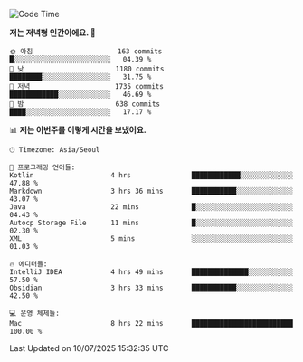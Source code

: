   <!--START_SECTION:waka-->
![Code Time](http://img.shields.io/badge/Code%20Time-658%20hrs%2059%20mins-blue)

**저는 저녁형 인간이에요. 🦉** 

```text
🌞 아침                     163 commits         █░░░░░░░░░░░░░░░░░░░░░░░░   04.39 % 
🌆 낮　                     1180 commits        ████████░░░░░░░░░░░░░░░░░   31.75 % 
🌃 저녁                     1735 commits        ████████████░░░░░░░░░░░░░   46.69 % 
🌙 밤　                     638 commits         ████░░░░░░░░░░░░░░░░░░░░░   17.17 % 
```


📊 **저는 이번주를 이렇게 시간을 보냈어요.** 

```text
🕑︎ Timezone: Asia/Seoul

💬 프로그래밍 언어들: 
Kotlin                   4 hrs               ████████████░░░░░░░░░░░░░   47.88 % 
Markdown                 3 hrs 36 mins       ███████████░░░░░░░░░░░░░░   43.07 % 
Java                     22 mins             █░░░░░░░░░░░░░░░░░░░░░░░░   04.43 % 
Autocp Storage File      11 mins             █░░░░░░░░░░░░░░░░░░░░░░░░   02.30 % 
XML                      5 mins              ░░░░░░░░░░░░░░░░░░░░░░░░░   01.03 % 

🔥 에디터들: 
IntelliJ IDEA            4 hrs 49 mins       ██████████████░░░░░░░░░░░   57.50 % 
Obsidian                 3 hrs 33 mins       ███████████░░░░░░░░░░░░░░   42.50 % 

💻 운영 체제들: 
Mac                      8 hrs 22 mins       █████████████████████████   100.00 % 
```


 Last Updated on 10/07/2025 15:32:35 UTC
<!--END_SECTION:waka-->
